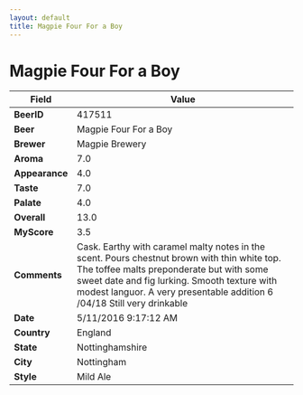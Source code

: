 ```yaml
---
layout: default
title: Magpie Four For a Boy
---
```


# Magpie Four For a Boy

| Field         | Value     |
|---------------|-----------|
| **BeerID** | 417511 |
| **Beer** | Magpie Four For a Boy |
| **Brewer** | Magpie Brewery |
| **Aroma** | 7.0 |
| **Appearance** | 4.0 |
| **Taste** | 7.0 |
| **Palate** | 4.0 |
| **Overall** | 13.0 |
| **MyScore** | 3.5 |
| **Comments** | Cask. Earthy with caramel malty notes in the scent. Pours chestnut brown with thin white top. The toffee malts preponderate but with some sweet date and fig lurking. Smooth texture with modest languor. A very presentable addition 6 /04/18 Still very drinkable |
| **Date** | 5/11/2016 9:17:12 AM |
| **Country** | England |
| **State** | Nottinghamshire |
| **City** | Nottingham |
| **Style** | Mild Ale |

